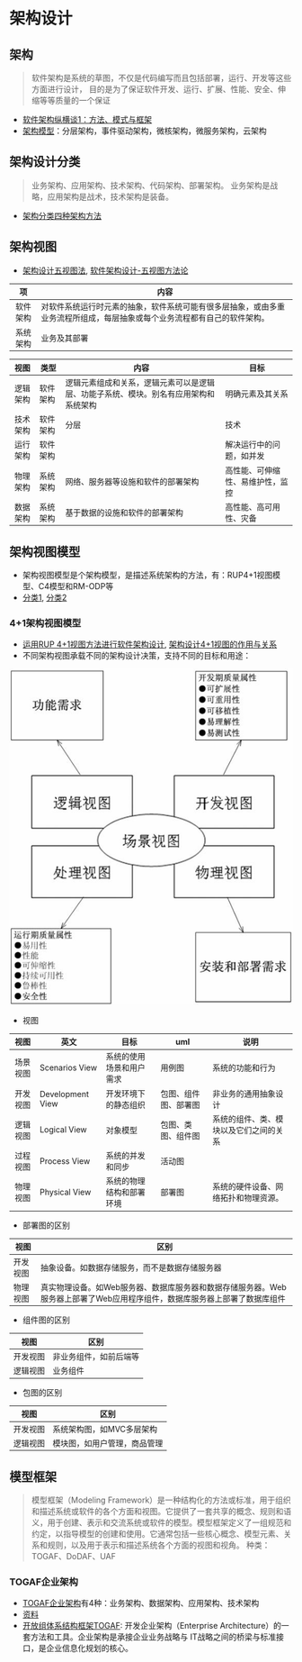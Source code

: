# 架构设计
## 架构
> 软件架构是系统的草图，不仅是代码编写而且包括部署，运行、开发等这些方面进行设计，
目的是为了保证软件开发、运行、扩展、性能、安全、伸缩等等质量的一个保证

* [软件架构纵横谈1：方法、模式与框架](https://www.cnblogs.com/windfic/p/14998414.html)
* [架构模型](http://www.ruanyifeng.com/blog/2016/09/software-architecture.html)：分层架构，事件驱动架构，微核架构，微服务架构，云架构

## 架构设计分类
>业务架构、应用架构、技术架构、代码架构、部署架构。
业务架构是战略，应用架构是战术，技术架构是装备。
* [架构分类四种架构方法](https://blog.csdn.net/weixin_43805705/article/details/127967264)

## 架构视图
* [架构设计五视图法](https://www.cnblogs.com/duanxz/p/4526763.html), [软件架构设计-五视图方法论](https://blog.csdn.net/nnsword/article/details/78109126)

| 项 | 内容 |
| :-: | - |
| 软件架构 | 对软件系统运行时元素的抽象，软件系统可能有很多层抽象，或由多重业务流程所组成，每层抽象或每个业务流程都有自己的软件架构。 |
| 系统架构 | 业务及其部署 |

| 视图 | 类型 | 内容 | 目标 |
| :-: | - | - | - |
| 逻辑架构 | 软件架构 | 逻辑元素组成和关系，逻辑元素可以是逻辑层、功能子系统、模块。别名有应用架构和系统架构 | 明确元素及其关系 |
| 技术架构 | 软件架构 | 分层 | 技术 |
| 运行架构 | 软件架构 |  | 解决运行中的问题，如并发 |
| 物理架构 | 系统架构 | 网络、服务器等设施和软件的部署架构 | 高性能、可伸缩性、易维护性，监控 |
| 数据架构 | 系统架构 | 基于数据的设施和软件的部署架构 | 高性能、高可用性、灾备 |

## 架构视图模型
* 架构视图模型是个架构模型，是描述系统架构的方法，有：RUP4+1视图模型、C4模型和RM-ODP等
* [分类1](https://juejin.cn/post/6844903588511088653), [分类2](https://blog.csdn.net/xuwei198603/article/details/46454321)

### 4+1架构视图模型
* [运用RUP 4+1视图方法进行软件架构设计](https://blog.csdn.net/apanious/article/details/51011946), [架构设计4+1视图的作用与关系](https://zhuanlan.zhihu.com/p/112531852)
* 不同架构视图承载不同的架构设计决策，支持不同的目标和用途：

![](s/sbd/4p1.png)

* 视图

| 视图 | 英文 | 目标 | uml | 说明 |
| :-: | - | - | - | - |
| 场景视图 | Scenarios View | 系统的使用场景和用户需求 | 用例图 | 系统的功能和行为 |
| 开发视图 | Development View | 开发环境下的静态组织 | 包图、组件图、部署图 | 非业务的通用抽象设计 |
| 逻辑视图 | Logical View | 对象模型 | 包图、类图、组件图 | 系统的组件、类、模块以及它们之间的关系 |
| 过程视图 | Process View | 系统的并发和同步 | 活动图 |  |
| 物理视图 | Physical View | 系统的物理结构和部署环境 | 部署图 | 系统的硬件设备、网络拓扑和物理资源。 |

* 部署图的区别

| 视图 | 区别 |
| - | - |
| 开发视图 | 抽象设备。如数据存储服务，而不是数据存储服务器 |
| 物理视图 | 真实物理设备。如Web服务器、数据库服务器和数据存储服务器。Web服务器上部署了Web应用程序组件，数据库服务器上部署了数据库组件 |

* 组件图的区别

| 视图 | 区别 |
| - | - |
| 开发视图 | 非业务组件，如前后端等 |
| 逻辑视图 | 业务组件 |

* 包图的区别

| 视图 | 区别 |
| - | - |
| 开发视图 | 系统架构图，如MVC多层架构 |
| 逻辑视图 | 模块图，如用户管理，商品管理 |

## 模型框架
> 模型框架（Modeling Framework）是一种结构化的方法或标准，用于组织和描述系统或软件的各个方面和视图。它提供了一套共享的概念、规则和语义，用于创建、表示和交流系统或软件的模型。模型框架定义了一组规范和约定，以指导模型的创建和使用。它通常包括一些核心概念、模型元素、关系和规则，以及用于表示和描述系统各个方面的视图和视角。
种类：TOGAF、DoDAF、UAF

### TOGAF企业架构
* [TOGAF企业架构](https://zhuanlan.zhihu.com/p/442963069)有4种：业务架构、数据架构、应用架构、技术架构
* [资料](https://segmentfault.com/a/1190000019704801)
* [开放组体系结构框架TOGAF](https://zhuanlan.zhihu.com/p/47939015): 开发企业架构（Enterprise Architecture）的一套方法和工具。企业架构是承接企业业务战略与 IT战略之间的桥梁与标准接口，是企业信息化规划的核心。